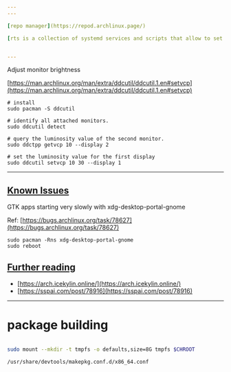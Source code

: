 ```yaml
---
---

[repo manager](https://repod.archlinux.page/)

[rts is a collection of systemd services and scripts that allow to set pre-defined real-time related scheduling settings, using [tuna](https://rt.wiki.kernel.org/index.php/Tuna).](https://sleepmap.de/software/rts/)


---
```


Adjust monitor brightness  

[https://man.archlinux.org/man/extra/ddcutil/ddcutil.1.en#setvcp](https://man.archlinux.org/man/extra/ddcutil/ddcutil.1.en#setvcp)

```shell
# install
sudo pacman -S ddcutil

# identify all attached monitors.
sudo ddcutil detect

# query the luminosity value of the second monitor.
sudo ddctpp getvcp 10 --display 2

# set the luminosity value for the first display
sudo ddcutil setvcp 10 30 --display 1
```

---

## [Known Issues](https://gist.github.com/yqlbu/70c3aa3f1612f7e35d9847a9855b6f73#known-issues)

GTK apps starting very slowly with xdg-desktop-portal-gnome  

Ref: [https://bugs.archlinux.org/task/78627](https://bugs.archlinux.org/task/78627)

```shell
sudo pacman -Rns xdg-desktop-portal-gnome
sudo reboot
```

## [Further reading](https://gist.github.com/yqlbu/70c3aa3f1612f7e35d9847a9855b6f73#further-reading)

- [https://arch.icekylin.online/](https://arch.icekylin.online/)
- [https://sspai.com/post/78916](https://sspai.com/post/78916)

---

# package building

```bash

sudo mount --mkdir -t tmpfs -o defaults,size=8G tmpfs $CHROOT

/usr/share/devtools/makepkg.conf.d/x86_64.conf
```



